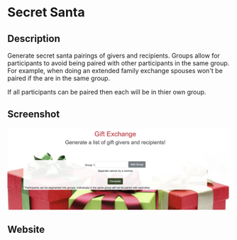 # Secret Santa

## Description
Generate secret santa pairings of givers and recipients. Groups allow for participants to avoid being paired with other participants in the same group. For example, when doing an extended family exchange spouses won't be paired if the are in the same group.

If all participants can be paired then each will be in thier own group. 


## Screenshot
![](screenshot.png)


## Website
